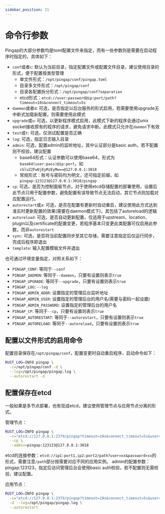 ```yaml
---
sidebar_position: 21
---
```


# 命令行参数

Pingap的大部分参数均是toml配置文件来指定，而有一些参数则是需要在启动程序时指定的，具体如下：

- `conf`或者`c`: 默认为当前目录，指定配置文件或配置文件目录，建议使用目录的形式，便于配置按类型管理
  - 单文件形式：`/opt/pingap/conf/pingap.toml`
  - 目录多文件形式：`/opt/pingap/conf`
  - 目录各配置拆分形式：`/opt/pingap/conf?separation`
  - etcd形式：`etcd://user:password@ip:port/path?timeout=10s&connect_timeout=5s`
- `daemon`或者`d`: 可选，是否指定以后台服务的形式启用，若需要使用upgrade无中断式加载新配置，则需要使用此模式
- `upgrade`或`u`: 可选，以更新程序模式启用，此模式下新的程序会通过unix socket接收原有的程序的请求，避免请求中断。此模式只允许在`daemon`下有效
- `test`或`t`: 可选，仅测试配置是否正确
- `log`: 可选，指定日志输入目录
- `admin`: 可选，配置admin的监听地址，其中认证部分是basic auth，若不配置则不校验，建议配置
  - base64形式：认证参数可以使用base64，形式为`base64(user:pass)@ip:port`，如`cGluZ2FwOjEyMzEyMw==@127.0.0.1:3018`
  - 常规形式：账号与密码均为明文，还可指定前缀，如`pingap:123123@127.0.0.1:3018/pingap`
- `cp`: 可选，是否为控制面板节点，对于使用etcd存储配置的部署使用，设置后此节点只用于配置参数，避免配置有误导致节点无法启动，其它节点则加载对应配置运行。
- `autorestart`或`a`: 可选，是否在配置有更新时自动重启，建议使用此方式达到准实时更新配置的效果(需要在daemon模式下)，其包括了autoreload的逻辑
- `autoreload`: 可选，是否自动更新配置，仅适用于upstream、location、plugin以及certificate的配置变更，若程序基本只变更此类配置可仅启用此参数，而非`autorestart`
- `sync`: 可选，是否将当前配置同步至其它存储，需要注意指定后仅运行同步，完成后程序即退出
- `template`: 输入配置模板文件并退出

也可通过环境变量指定，对照关系如下：

- `PINGAP_CONF`: 等同于`--conf`
- `PINGAP_DAEMON`: 等同于`--daemon`，只要有设置则表示`true`
- `PINGAP_UPGRADE`: 等同于`--upgrade`，只要有设置则表示`true`
- `PINGAP_LOG`: `--log`
- `PINGAP_ADMIN_ADDR`: 设置指定的管理后台监听地址
- `PINGAP_ADMIN_USER`: 设置指定的管理后台的用户名(需要与密码一起设置)
- `PINGAP_ADMIN_PASSWORD`: 设置指定的管理后台的用户名
- `PINGAP_CP`: 等同于`--cp`，只要有设置则表示`true`
- `PINGAP_AUTORESTART`: 等同于`--autorestart`，只要有设置则表示`true`
- `PINGAP_AUTORELOAD`: 等同于`--autoreload`，只要有设置则表示`true`



## 配置以文件形式的启用命令

配置目录保存在`/opt/pingap/conf`，配置变更时自动重启程序，启动命令如下：

```bash
RUST_LOG=INFO pingap \
  -c=/opt/pingap/conf -d \
  --log=/opt/pingap/pingap.log \
  --autorestart -d
```

## 配置保存在etcd

一般如果是多节点部署，也有现成etcd，建议使用管理节点与应用节点分离的形式。

管理节点：

```bash
RUST_LOG=INFO pingap \
  -c="etcd://127.0.0.1:2379/pingap?timeout=10s&connect_timeout=5s&user=pingap&password=123123" \
  --cp \
  --admin=pingap:123123@127.0.0.1:3018
```

etcd的连接参数：`etcd://ip1:port1,ip2:port2/path?user=xx&password=xx`的形式，需要注意`/path`部分按需要对应不同的应用实例。
admin的配置参数：pingap:123123，指定后访问管理后台会使用basic auth校验，若不配置则无需校验，建议配置。

应用节点：

```bash
RUST_LOG=INFO pingap \
  -c="etcd://127.0.0.1:2379/pingap?timeout=10s&connect_timeout=5s&user=pingap&password=123123" \
  -d --log=/opt/pingap/pingap.log \
  --autorestart
```
